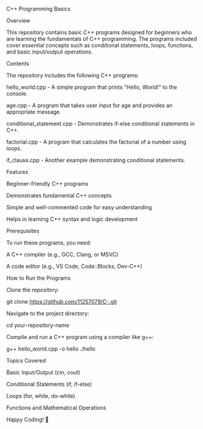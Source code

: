 C++ Programming Basics

Overview

This repository contains basic C++ programs designed for beginners who are learning the fundamentals of C++ programming. The programs included cover essential concepts such as conditional statements, loops, functions, and basic input/output operations.

Contents

The repository includes the following C++ programs:

hello_world.cpp - A simple program that prints "Hello, World!" to the console.

age.cpp - A program that takes user input for age and provides an appropriate message.

conditional_statement.cpp - Demonstrates if-else conditional statements in C++.

factorial.cpp - A program that calculates the factorial of a number using loops.

if_clause.cpp - Another example demonstrating conditional statements.

Features

Beginner-friendly C++ programs

Demonstrates fundamental C++ concepts

Simple and well-commented code for easy understanding

Helps in learning C++ syntax and logic development

Prerequisites

To run these programs, you need:

A C++ compiler (e.g., GCC, Clang, or MSVC)

A code editor (e.g., VS Code, Code::Blocks, Dev-C++)

How to Run the Programs

Clone the repository:

git clone https://github.com/11257079/C-.git

Navigate to the project directory:

cd your-repository-name

Compile and run a C++ program using a compiler like g++:

g++ hello_world.cpp -o hello
./hello

Topics Covered

Basic Input/Output (cin, cout)

Conditional Statements (if, if-else)

Loops (for, while, do-while)

Functions and Mathematical Operations


Happy Coding! 🚀

